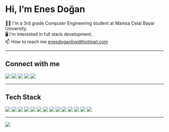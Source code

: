 <h1>Hi, I’m Enes Doğan</h1>
<div >
 👨‍💻 I'm a 3rd grade Computer Engineering student at Manisa Celal Bayar University.<br>
 🖥️ I'm interested in full stack development.<br>
 📫 How to reach me <a href="mailto:enesdoganlive@hotmail.com">enesdoganlive@hotmail.com</a>
</div>
<hr>

<!-- social -->
<div>
  <h2>Connect with me</h2>
  <a target="_blank"href="https://www.linkedin.com/in/doganenes/"><img src="https://img.shields.io/badge/linkedin-%230077B5.svg?&style=for-the-badge&logo=linkedin&logoColor=white" /></a>
  <a target="_blank"href="https://www.hackerrank.com/enesdgn"><img src="https://img.shields.io/badge/-Hackerrank-2EC866?style=for-the-badge&logo=HackerRank&logoColor=white"/></a>
  <a target="_blank"href="https://stackoverflow.com/users/16469814/enes-dogan"><img src="https://img.shields.io/badge/-Stackoverflow-FE7A16?style=for-the-badge&logo=stack-overflow&logoColor=white" /></a>
  <a target="_blank"href="https://codepen.io/enesdogan"><img src="https://img.shields.io/badge/CodePen-gray?style=for-the-badge&logo=codepen&logoColor=black" /></a>
  <a target="_blank"href="https://enesdogan99.medium.com/"><img src="https://img.shields.io/badge/Medium-12100E?style=for-the-badge&logo=medium&logoColor=white" /></a>
  </div>
  <hr/>

<!-- tech stack -->
<div>
<h2>Tech Stack</h2>
<img src="https://img.shields.io/badge/laravel-%23FF2D20.svg?style=for-the-badge&logo=laravel&logoColor=white"> 
<img src="https://img.shields.io/badge/.NET-5C2D91?style=for-the-badge&logo=.net&logoColor=white">
<img src="https://img.shields.io/badge/node.js-6DA55F?style=for-the-badge&logo=node.js&logoColor=white">
<img src="https://img.shields.io/badge/java-%23ED8B00.svg?style=for-the-badge&logo=openjdk&logoColor=white">
 <img src="https://img.shields.io/badge/javascript-%23323330.svg?style=for-the-badge&logo=javascript&logoColor=%23F7DF1E">
 <img src="https://img.shields.io/badge/c%23-%23239120.svg?style=for-the-badge&logo=c-sharp&logoColor=white">
 <img src="https://img.shields.io/badge/php-%23777BB4.svg?style=for-the-badge&logo=php&logoColor=white">
<img src="https://img.shields.io/badge/mysql-%2300f.svg?style=for-the-badge&logo=mysql&logoColor=white">
<img src="https://img.shields.io/badge/react-%2320232a.svg?style=for-the-badge&logo=react&logoColor=%2361DAFB">
<img src="https://img.shields.io/badge/redux-%23593d88.svg?style=for-the-badge&logo=redux&logoColor=white">
<img src="https://img.shields.io/badge/jquery-%230769AD.svg?style=for-the-badge&logo=jquery&logoColor=white">
<img src="https://img.shields.io/badge/SASS-hotpink.svg?style=for-the-badge&logo=SASS&logoColor=white">
<img src="https://img.shields.io/badge/bootstrap-%238511FA.svg?style=for-the-badge&logo=bootstrap&logoColor=white">
<img src="https://img.shields.io/badge/css3-%231572B6.svg?style=for-the-badge&logo=css3&logoColor=white">
</div>
<hr>

<!-- stats -->
<div>
<img src="https://github-readme-stats.vercel.app/api/top-langs/?username=doganenes&layout=compact&theme=tokyonight"><br/><br/>
</div>

<!---
doganenes/doganenes is a ✨ special ✨ repository because its `README.md` (this file) appears on your GitHub profile.
You can click the Preview link to take a look at your changes.
--->

